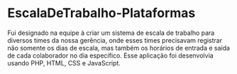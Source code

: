 # EscalaDeTrabalho-Plataformas
Fui designado na equipe à criar um sistema de escala de trabalho para diversos times da nossa gerência, onde esses times precisavam registrar não somente os dias de escala, mas também os horários de entrada e saída de cada colaborador no dia específico. Esse aplicação foi desenvolvia usando PHP, HTML, CSS e JavaScript.
